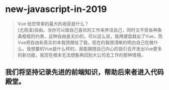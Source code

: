 # new-javascript-in-2019
> Vue 给您带来的最大的收获是什么？   
> (尤雨溪)自由。当你可以做自己喜欢的工作来养活自己，同时又不受各种条条框框的约束，这种自由是无价的。可以这么说，我用键盘敲出了Vue，而Vue把自由和真实的本我馈赠给了我，现在的我很清晰的明白自己在做什么，我想要的Vue是什么样的，我能跟随自己内心的指引去开发出Vue更多的新功能，我现在根本无法想象再回到大公司去工作的那种情境。  
 ## 我们将坚持记录先进的前端知识，帮助后来者进入代码殿堂。
